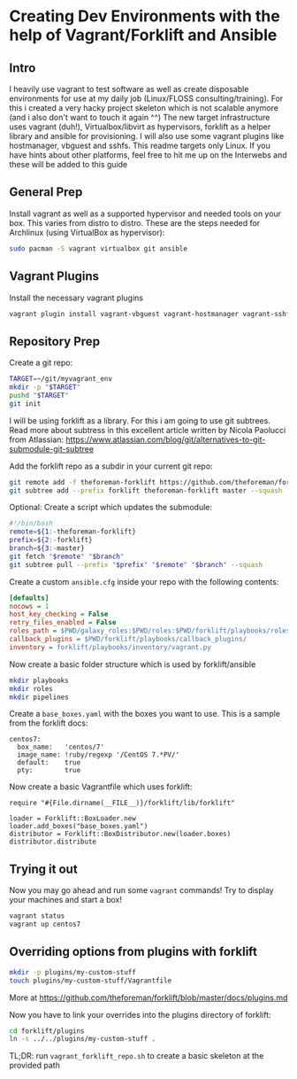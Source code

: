 Creating Dev Environments with the help of Vagrant/Forklift and Ansible
=======================================================================

Intro
-----

I heavily use vagrant to test software as well as create disposable environments for
use at my daily job (Linux/FLOSS consulting/training). For this i created a very hacky
project skeleton which is not scalable anymore (and i also don't want to touch it again ^^)
The new target infrastructure uses vagrant (duh!), Virtualbox/libvirt as hypervisors, forklift as a
helper library and ansible for provisioning. I will also use some vagrant plugins like hostmanager,
vbguest and sshfs.
This readme targets only Linux. If you have hints about other platforms, feel
free to hit me up on the Interwebs and these will be added to this guide

General Prep
------------

Install vagrant as well as a supported hypervisor and needed tools on your box. This varies from distro to distro.
These are the steps needed for Archlinux (using VirtualBox as hypervisor):

```sh
sudo pacman -S vagrant virtualbox git ansible 
```

Vagrant Plugins
---------------

Install the necessary vagrant plugins

```sh
vagrant plugin install vagrant-vbguest vagrant-hostmanager vagrant-sshfs
```

Repository Prep
---------------

Create a git repo:

```sh
TARGET=~/git/myvagrant_env
mkdir -p "$TARGET"
pushd "$TARGET"
git init
```

I will be using forklift as a library. For this i am going to use git subtrees. Read more about
subtress in this excellent article written by Nicola Paolucci from Atlassian: https://www.atlassian.com/blog/git/alternatives-to-git-submodule-git-subtree

Add the forklift repo as a subdir in your current git repo:

```sh
git remote add -f theforeman-forklift https://github.com/theforeman/forklift.git
git subtree add --prefix forklift theforeman-forklift master --squash
```

Optional: Create a script which updates the submodule:

```sh
#!/bin/bash
remote=${1:-theforeman-forklift}
prefix=${2:-forklift}
branch=${3:-master}
git fetch "$remote" "$branch"
git subtree pull --prefix "$prefix" "$remote" "$branch" --squash
```

Create a custom ```ansible.cfg``` inside your repo with the following contents:

```ini
[defaults]
nocows = 1
host_key_checking = False
retry_files_enabled = False
roles_path = $PWD/galaxy_roles:$PWD/roles:$PWD/forklift/playbooks/roles
callback_plugins = $PWD/forklift/playbooks/callback_plugins/
inventory = forklift/playbooks/inventory/vagrant.py
```

Now create a basic folder structure which is used by forklift/ansible

```sh
mkdir playbooks
mkdir roles
mkdir pipelines
```

Create a ```base_boxes.yaml``` with the boxes you want to use. This is a sample from the forklift
docs:

```
centos7:
  box_name:   'centos/7'
  image_name: !ruby/regexp '/CentOS 7.*PV/'
  default:    true
  pty:        true
```

Now create a basic Vagrantfile which uses forklift:

```
require "#{File.dirname(__FILE__)}/forklift/lib/forklift"

loader = Forklift::BoxLoader.new
loader.add_boxes("base_boxes.yaml")
distributor = Forklift::BoxDistributor.new(loader.boxes)
distributor.distribute
```

Trying it out
-------------

Now you may go ahead and run some ```vagrant``` commands! Try to display your machines and start a
box!

```sh
vagrant status
vagrant up centos7
```

Overriding options from plugins with forklift
---------------------------------------------

```sh
mkdir -p plugins/my-custom-stuff
touch plugins/my-custom-stuff/Vagrantfile
```

More at https://github.com/theforeman/forklift/blob/master/docs/plugins.md

Now you have to link your overrides into the plugins directory of forklift:

```sh
cd forklift/plugins
ln -s ../../plugins/my-custom-stuff .
```

TL;DR: run ```vagrant_forklift_repo.sh``` to create a basic skeleton at the provided path
